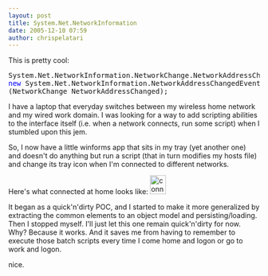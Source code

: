 ```yaml
---
layout: post
title: System.Net.NetworkInformation
date: 2005-12-10 07:59
author: chrispelatari
---
```

This is pretty cool:
<pre>System.Net.NetworkInformation.NetworkChange.NetworkAddressChanged += 
<span style="color:blue;">new</span> System.Net.NetworkInformation.NetworkAddressChangedEventHandler
(NetworkChange_NetworkAddressChanged);</pre>
I have a laptop that everyday switches between my wireless home network and
my wired work domain. I was looking for a way to add scripting abilities to the
interface itself (i.e. when a network connects, run some script) when I stumbled
upon this jem.

So, I now have a little winforms app that sits in my tray (yet another one)
and doesn't do anything but run a script (that in turn modifies my hosts file)
and change its tray icon when I'm connected to different networks.

Here's what connected at home looks like: <a href="http://chrispelatari.files.wordpress.com/2005/12/connectedhome.png"><img class="alignnone size-full wp-image-1169" alt="connectedhome" src="http://chrispelatari.files.wordpress.com/2005/12/connectedhome.png" width="32" height="38" /></a>

It began as a quick'n'dirty POC, and I started to make it more generalized by
extracting the common elements to an object model and persisting/loading. Then I
stopped myself. I'll just let this one remain quick'n'dirty for now. Why?
Because it works. And it saves me from having to remember to execute those batch
scripts every time I come home and logon or go to work and logon.

nice.
